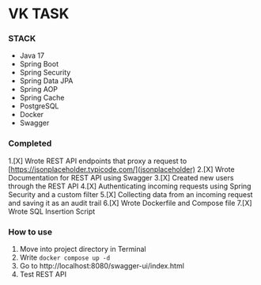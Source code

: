 # VK TASK

### STACK

- Java 17
- Spring Boot
- Spring Security
- Spring Data JPA
- Spring AOP
- Spring Cache
- PostgreSQL
- Docker
- Swagger

### Completed

1.[X] Wrote REST API endpoints that proxy a request to [https://jsonplaceholder.typicode.com/](jsonplaceholder)
2.[X] Wrote Documentation for REST API using Swagger
3.[X] Created new users through the REST API
4.[X] Authenticating incoming requests using Spring Security and a custom filter
5.[X] Collecting data from an incoming request and saving it as an audit trail
6.[X] Wrote Dockerfile and Compose file
7.[X] Wrote SQL Insertion Script


### How to use

1. Move into project directory in Terminal
2. Write ``docker compose up -d``
3. Go to http://localhost:8080/swagger-ui/index.html
4. Test REST API

